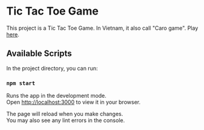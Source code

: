 # Tic Tac Toe Game

This project is a Tic Tac Toe Game. In Vietnam, it also call "Caro game". Play [here](http://anduckhmt146.me/Tic-tac-toe/).

## Available Scripts

In the project directory, you can run:

### `npm start`

Runs the app in the development mode.\
Open [http://localhost:3000](http://localhost:3000) to view it in your browser.

The page will reload when you make changes.\
You may also see any lint errors in the console.
